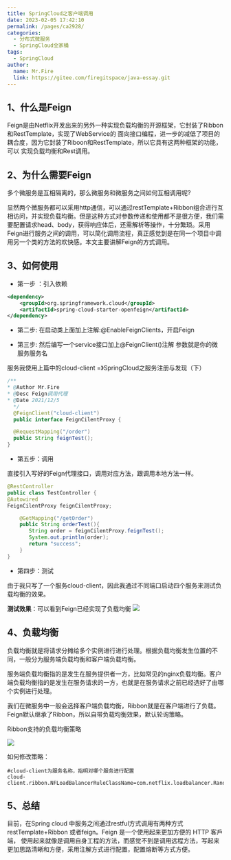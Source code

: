 ```yaml
---
title: SpringCloud之客户端调用
date: 2023-02-05 17:42:10
permalink: /pages/ca2928/
categories:
  - 分布式微服务
  - SpringCloud全家桶
tags:
  - SpringCloud
author: 
  name: Mr.Fire
  link: https://gitee.com/firegitspace/java-essay.git
---
```



## 1、什么是Feign

Feign是由Netflix开发出来的另外一种实现负载均衡的开源框架，它封装了Ribbon和RestTemplate，实现了WebService的 面向接口编程，进一步的减低了项目的耦合度，因为它封装了Riboon和RestTemplate，所以它具有这两种框架的功能，可以 实现负载均衡和Rest调用。

## 2、为什么需要Feign

多个微服务是互相隔离的，那么微服务和微服务之间如何互相调用呢?

显然两个微服务都可以采用http通信，可以通过restTemplate+Ribbon组合进行互相访问，并实现负载均衡。但是这种方式对参数传递和使用都不是很方便，我们需要配置请求head、body，获得响应体后，还需解析等操作，十分繁琐。采用Feign进行服务之间的调用，可以简化调用流程，真正感觉到是在同一个项目中调用另一个类的方法的欢快感。本文主要讲解Feign的方式调用。

## 3、如何使用

- 第一步 ：引入依赖
```xml
<dependency>
    <groupId>org.springframework.cloud</groupId>
    <artifactId>spring-cloud-starter-openfeign</artifactId>
</dependency>
```

- 第二步: 在启动类上面加上注解:@EnableFeignClients，开启Feign

- 第三步: 然后编写一个service接口加上@FeignClient()注解 参数就是你的微服务服务名

服务我使用上篇中的cloud-client  =》SpringCloud之服务注册与发现（下）

```java
/**
* @Author Mr.Fire
* @Desc Feign调用代理
* @Date 2021/12/5
  */
  @FeignClient("cloud-client")
  public interface FeignCilentProxy {

  @RequestMapping("/order")
  public String feignTest();
}
```


- 第五步：调用

直接引入写好的Feign代理接口，调用对应方法，跟调用本地方法一样。
```java
@RestController
public class TestController {
@Autowired
FeignCilentProxy feignCilentProxy;

    @GetMapping("/getOrder")
    public String orderTest(){
       String order = feignCilentProxy.feignTest();
       System.out.println(order);
       return "success";
    }
}
```

- 第四步：测试

由于我只写了一个服务cloud-client，因此我通过不同端口启动四个服务来测试负载均衡的效果。

**测试效果**：可以看到Feign已经实现了负载均衡
![](https://fire-repository.oss-cn-beijing.aliyuncs.com/spring-cloud/230205/1.png)


## 4、负载均衡

负载均衡就是将请求分摊给多个实例进行进行处理。根据负载均衡发生位置的不同，一般分为服务端负载均衡和客户端负载均衡。

服务端负载均衡指的是发生在服务提供者一方，比如常见的nginx负载均衡。客户端负载均衡指的是发生在服务请求的一方，也就是在服务请求之前已经选好了由哪个实例进行处理。

我们在微服务中一般会选择客户端负载均衡，Ribbon就是在客户端进行了负载。Feign默认继承了Ribbon，所以自带负载均衡效果，默认轮询策略。

Ribbon支持的负载均衡策略

![](https://fire-repository.oss-cn-beijing.aliyuncs.com/spring-cloud/230205/2.png)

如何修改策略：
```properties
#cloud-client为服务名称，指明对哪个服务进行配置
cloud-client.ribbon.NFLoadBalancerRuleClassName=com.netflix.loadbalancer.RandomRule
```

## 5、总结

目前，在Spring cloud 中服务之间通过restful方式调用有两种方式 restTemplate+Ribbon 或者feign。Feign 是一个使用起来更加方便的 HTTP 客戶端，
使用起来就像是调用自身工程的方法，而感觉不到是调用远程方法，写起来更加思路清晰和方便，采用注解方式进行配置，配置熔断等方式方便。
